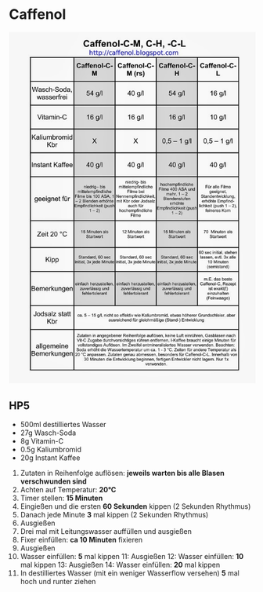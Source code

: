 # Caffenol

![rezepte](./Caffenol.jpg)

## HP5
- 500ml destilliertes Wasser
- 27g Wasch-Soda
- 8g Vitamin-C
- 0.5g Kaliumbromid
- 20g Instant Kaffee

1. Zutaten in Reihenfolge auflösen: __jeweils warten bis alle Blasen verschwunden sind__
2. Achten auf Temperatur: __20°C__
3. Timer stellen: __15 Minuten__
4. Eingießen und die ersten __60 Sekunden__ kippen (2 Sekunden Rhythmus)
5. Danach jede Minute __3__ mal kippen (2 Sekunden Rhythmus)
6. Ausgießen
7. Drei mal mit Leitungswasser auffüllen und ausgießen
8. Fixer einfüllen: __ca 10 Minuten__ fixieren
9. Ausgießen
10. Wasser einfüllen: __5__ mal kippen
11: Ausgießen
12: Wasser einfüllen: __10__ mal kippen
13: Ausgießen
14: Wasser einfüllen: __20__ mal kippen
15. In destilliertes Wasser (mit ein weniger Wasserflow versehen) __5__ mal hoch und runter ziehen
